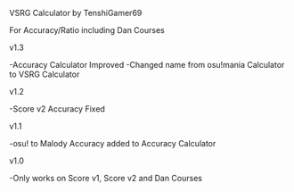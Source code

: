 VSRG Calculator by TenshiGamer69

For Accuracy/Ratio including Dan Courses

v1.3

-Accuracy Calculator Improved
-Changed name from osu!mania Calculator to VSRG Calculator

v1.2

-Score v2 Accuracy Fixed

v1.1

-osu! to Malody Accuracy added to Accuracy Calculator

v1.0

-Only works on Score v1, Score v2 and Dan Courses
